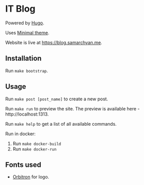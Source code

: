 # IT Blog

Powered by [Hugo](https://gohugo.io/).

Uses [Minimal theme](https://github.com/calintat/minimal).

Website is live at https://blog.samarchyan.me.

## Installation
Run `make bootstrap`.

## Usage
Run `make post [post_name]` to create a new post.

Run `make run` to preview the site. The preview is available here - http://localhost:1313.

Run `make help` to get a list of all available commands.

Run in docker:
1. Run `make docker-build`
2. Run `make docker-run`

## Fonts used
* [Orbitron](https://fonts.google.com/specimen/Orbitron) for logo.
